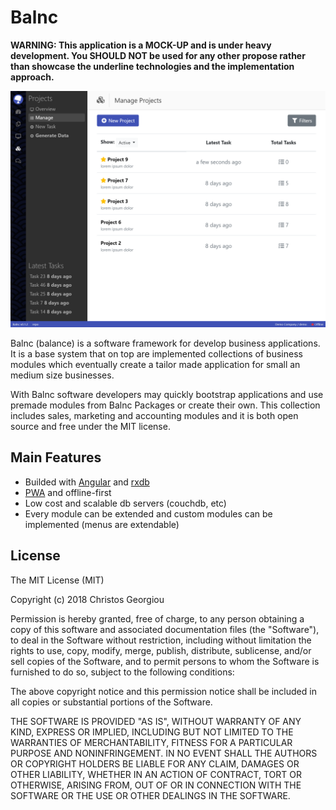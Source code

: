 # Balnc

**WARNING: This application is a MOCK-UP and is under heavy development. You SHOULD NOT be used for any other propose rather than showcase the underline technologies and the implementation approach.**

![screenshot](docs/assets/screenshot.png)

Balnc (balance) is a software framework for develop business applications. It is a base system that on top are implemented collections of business modules which eventually create a tailor made application for small an medium size businesses.

With Balnc software developers may quickly bootstrap applications and use premade modules from Balnc Packages or create their own. This collection includes sales, marketing and accounting modules and it is both open source and free under the MIT license.

## Main Features

- Builded with [Angular](https://angular.io/) and [rxdb](https://github.com/pubkey/rxdb)
- [PWA](https://developers.google.com/web/progressive-web-apps/) and offline-first
- Low cost and scalable db servers (couchdb, etc)
- Every module can be extended and custom modules can be implemented (menus are extendable)

## License

The MIT License (MIT)

Copyright (c) 2018 Christos Georgiou

Permission is hereby granted, free of charge, to any person obtaining a copy
of this software and associated documentation files (the "Software"), to deal
in the Software without restriction, including without limitation the rights
to use, copy, modify, merge, publish, distribute, sublicense, and/or sell
copies of the Software, and to permit persons to whom the Software is
furnished to do so, subject to the following conditions:

The above copyright notice and this permission notice shall be included in all
copies or substantial portions of the Software.

THE SOFTWARE IS PROVIDED "AS IS", WITHOUT WARRANTY OF ANY KIND, EXPRESS OR
IMPLIED, INCLUDING BUT NOT LIMITED TO THE WARRANTIES OF MERCHANTABILITY,
FITNESS FOR A PARTICULAR PURPOSE AND NONINFRINGEMENT. IN NO EVENT SHALL THE
AUTHORS OR COPYRIGHT HOLDERS BE LIABLE FOR ANY CLAIM, DAMAGES OR OTHER
LIABILITY, WHETHER IN AN ACTION OF CONTRACT, TORT OR OTHERWISE, ARISING FROM,
OUT OF OR IN CONNECTION WITH THE SOFTWARE OR THE USE OR OTHER DEALINGS IN THE
SOFTWARE.
